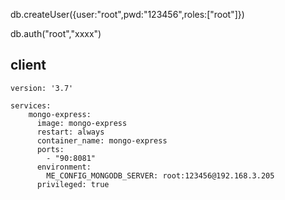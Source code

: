 db.createUser({user:"root",pwd:"123456",roles:["root"]})


db.auth("root","xxxx")


## client

```
version: '3.7'

services:
    mongo-express:
      image: mongo-express
      restart: always
      container_name: mongo-express
      ports:
        - "90:8081"
      environment:
        ME_CONFIG_MONGODB_SERVER: root:123456@192.168.3.205
      privileged: true
```